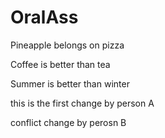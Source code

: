 # OralAss

Pineapple belongs on pizza

Coffee is better than tea

Summer is better than winter

this is the first change by person A

conflict change by perosn B

